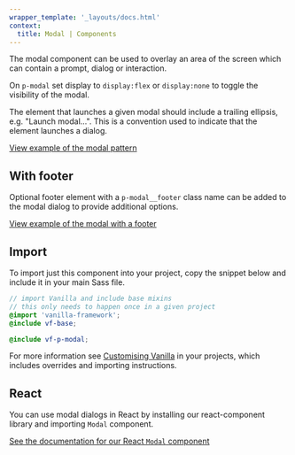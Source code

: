 ```yaml
---
wrapper_template: '_layouts/docs.html'
context:
  title: Modal | Components
---
```


The modal component can be used to overlay an area of the screen which can contain a prompt, dialog or interaction.

On `p-modal` set display to `display:flex` or `display:none` to toggle the visibility of the modal.

<div class="p-notification--information">
  <div class="p-notification__content">
    <p class="p-notification__message">The element that launches a given modal should include a trailing ellipsis, e.g. "Launch modal&hellip;". This is a convention used to indicate that the element launches a dialog.</p>
  </div>
</div>

<div class="embedded-example"><a href="/docs/examples/patterns/modal/default/" class="js-example" data-height="400">
View example of the modal pattern
</a></div>

## With footer

Optional footer element with a `p-modal__footer` class name can be added to the modal dialog to provide additional options.

<div class="embedded-example"><a href="/docs/examples/patterns/modal/footer/" class="js-example" data-height="400">
View example of the modal with a footer
</a></div>

## Import

To import just this component into your project, copy the snippet below and include it in your main Sass file.

```scss
// import Vanilla and include base mixins
// this only needs to happen once in a given project
@import 'vanilla-framework';
@include vf-base;

@include vf-p-modal;
```

For more information see [Customising Vanilla](/docs/customising-vanilla/) in your projects, which includes overrides and importing instructions.

## React

You can use modal dialogs in React by installing our react-component library and importing `Modal` component.

[See the documentation for our React `Modal` component](https://canonical.github.io/react-components/?path=/docs/components-modal--docs)
